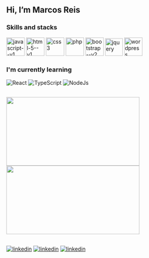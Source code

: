 ## Hi, I’m Marcos Reis 

### Skills and stacks

<div>
  <img width="48" height="48" src="https://img.icons8.com/color/48/javascript--v1.png" alt="javascript--v1"/>
  <img width="48" height="48" src="https://img.icons8.com/color/48/html-5--v1.png" alt="html-5--v1"/>
  <img width="48" height="48" src="https://img.icons8.com/color/48/css3.png" alt="css3"/>
  <img width="48" height="48" src="https://img.icons8.com/ios-filled/50/777bb3/php.png" alt="php"/>
  <img width="48" height="48" src="https://img.icons8.com/color/48/bootstrap--v2.png" alt="bootstrap--v2"/>
  <img width="46" height="46" src="https://img.icons8.com/ios-filled/50/1266a9/jquery.png" alt="jquery"/>
  <img width="48" height="48" src="https://img.icons8.com/fluency/48/wordpress.png" alt="wordpress"/>
</div>

### I'm currently learning

<div>
  <img width="" height="" src="https://img.shields.io/badge/React-20232A?style=for-the-badge&logo=react&logoColor=61DAFB" alt="React"/>
  <img width="" height="" src="https://img.shields.io/badge/TypeScript-007ACC?style=for-the-badge&logo=typescript&logoColor=white" alt="TypeScript"/>
  <img width="" height="" src="https://img.shields.io/badge/Node.js-43853D?style=for-the-badge&logo=node.js&logoColor=white" alt="NodeJs"/>
</div>

## 
<a href="https://github.com/marcosreisdevbr/github-readme-stats">
  <img height="180" width="350" align="center" src="https://github-readme-stats.vercel.app/api?username=marcosreisdevbr&theme=dark" style="font-family: Crimson, serif; color: crimson;" />
</a>
<a href="https://github.com/marcosreisdevbr/convoychat">
  <img height="180" width="350" align="center" src="https://github-readme-stats.vercel.app/api/top-langs?username=marcosreisdevbr&layout=compact&langs_count=8&card_width=320&theme=dark" style="font-family: Crimson, serif; color: crimson;" />
</a>

##

[<img width="" height="" src="https://img.shields.io/badge/LinkedIn-0077B5?style=for-the-badge&logo=linkedin&logoColor=white" alt="linkedin"/>](https://www.linkedin.com/in/marcos-reis-8b01bb201/)
[<img width="" height="" src="https://img.shields.io/badge/website-dc143c?style=for-the-badge&logo=About.me&logoColor=white" alt="linkedin"/>](https://marcosreis.dev.br/)
[<img width="" height="" src="https://img.shields.io/badge/Gmail-B71C1C?style=for-the-badge&logo=gmail&logoColor=white" alt="linkedin"/>](mailto:contato@marcosreis.dev.br)




<!-- 
### 🔭 I’m currently working on ...
### 🌱 Atualmente estou aprendendo 
### 👯 I’m looking to collaborate on ...
### 🤔 I’m looking for help with ...
### 💬 Ask me about ...
### 📫 How to reach me: ...
### 😄 Pronouns: ...
### ⚡ Fun fact: ...

-->
